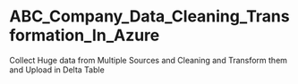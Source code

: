 # ABC_Company_Data_Cleaning_Transformation_In_Azure
Collect Huge data from Multiple Sources and Cleaning and Transform them and Upload in Delta Table
